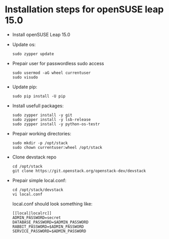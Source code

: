 # Installation steps for openSUSE leap 15.0  

  - Install openSUSE Leap 15.0  
  
  - Update os:  
    ```
    sudo zypper update
    ```
  - Prepair user for passwordless sudo access  
    ```
    sudo usermod -aG wheel currentuser
    sudo visudo
    ```   
  - Update pip:   
    ```
    sudo pip install -U pip
    ```   
  - Install usefull packages:  
    ```
    sudo zypper install -y git
    sudo zypper install -y lsb-release
    sudo zypper install -y python-os-testr
    ```
  - Prepair working directories:  
    ```
    sudo mkdir -p /opt/stack
    sudo chown currentuser:wheel /opt/stack
    ```
  - Clone devstack repo
    ```
    cd /opt/stack
    git clone https://git.openstack.org/openstack-dev/devstack
    ```
  - Prepair simple local.conf: 
    ```
    cd /opt/stack/devstack
    vi local.conf
    ```
    local.conf should look something like: 
    ```
    [[local|localrc]]
    ADMIN_PASSWORD=secret
    DATABASE_PASSWORD=$ADMIN_PASSWORD
    RABBIT_PASSWORD=$ADMIN_PASSWORD
    SERVICE_PASSWORD=$ADMIN_PASSWORD
    
